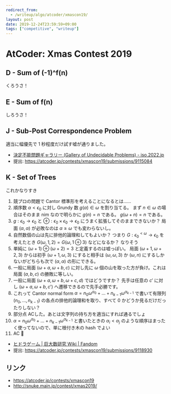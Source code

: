 ```yaml
---
redirect_from:
  - /writeup/algo/atcoder/xmascon19/
layout: post
date: 2019-12-24T23:59:59+09:00
tags: ["competitive", "writeup"]
---
```


# AtCoder: Xmas Contest 2019

## D - Sum of (-1)^f(n)

くろうさ！

## E - Sum of f(n)

しろうさ！

## J - Sub-Post Correspondence Problem

適当に幅優先で $1$ 秒程度だけ試す嘘が通りました。

-   [決定不能問題ギャラリー (Gallery of Undecidable Problems) - iso.2022.jp](http://iso.2022.jp/math/undecidable-problems/#post-correspondence-problem)
-   提出: <https://atcoder.jp/contests/xmascon19/submissions/9115084>

## K - Set of Trees

これかなりすき

1.  競プロの問題で Cantor 標準形を考えることになるとは……
1.  順序数 $\alpha \lt \epsilon_0$ に対し Grundy 数 $g(\alpha) \in \omega$ を割り当てる。
    まず $n \in \omega$ の場合はそのまま nim なので明らかに $g(n) = n$ である。
    $g(\omega + n) = n$ である。
1.  $g : \epsilon_0 \to \epsilon_0$ と $\oplus : \epsilon_0 \times \epsilon_0 \to \epsilon_0$ にうまく拡張してそのままできないか？
    局面 $(\alpha, \alpha)$ が必敗なのは $\alpha \ge \omega$ でも変わらないし。
1.  自然数個の山は先に排他的論理和してもよいか？ つまり $G : \epsilon_0^{\lt \omega} \to \epsilon_0$ を考えたとき $G(\omega, 1, 2) = G(\omega, 1 \oplus 3)$ などになるか？ なりそう
1.  単純に $(\omega + 1) \oplus (\omega + 2) = 3$ と定義するのは嘘っぽい。
    局面 $(\omega + 1, \omega + 2, 3)$ からは初手 $(\omega + 1, \omega, 3)$ にすると相手は $(\omega, \omega, 3)$ か $(\omega, n)$ にするしかないがどちらも次で $(\alpha, \alpha)$ の形にできる。
1.  一般に局面 $(\omega + a, \omega + b, c)$ に対し先に $\omega$ 個の山を取った方が負け。これは局面 $(a, b, c)$ の勝敗に等しい。
1.  一般に局面 $(\omega + a, \omega + b, \omega + c, d)$ ではどうですか？ 先手は任意の $c'$ に対し $(\omega + a, \omega + b, c')$ へ遷移できるので先手必勝です。
1.  これって Cantor normal form $\alpha = n_0 \omega^{\alpha_0} + \dots + n _ {k-1} \omega^{\alpha _ {k-1}}$ で書いて有限列 $(n_0, \dots, n _ {k-1})$ の各点の排他的論理和を取り、すべて $0$ かどうか見るだけだったりしない？
1.  部分点 ACした。あとは文字列の持ち方を適当にすれば通るでしょ
1.  $\alpha = n_0 \omega^{\alpha_0} + \dots + n _ {k-1} \omega^{\alpha _ {k-1}}$ と書いたときの $\alpha_i \lt \alpha_j$ のような順序はまったく使ってないので、単に根付き木の hash でよい
1.  AC 🎉

-   [ヒドラゲーム | 巨大数研究 Wiki | Fandom](https://googology.wikia.org/ja/wiki/%E3%83%92%E3%83%89%E3%83%A9%E3%82%B2%E3%83%BC%E3%83%A0)
-   提出: <https://atcoder.jp/contests/xmascon19/submissions/9118930>

## リンク

-   <https://atcoder.jp/contests/xmascon19>
-   <http://snuke.main.jp/contest/xmas2019/>
